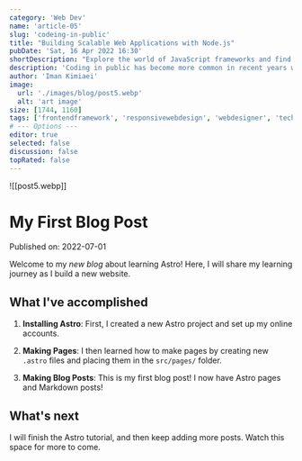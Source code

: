 ```yaml
---
category: 'Web Dev'
name: 'article-05'
slug: 'codeing-in-public'
title: "Building Scalable Web Applications with Node.js"
pubDate: 'Sat, 16 Apr 2022 16:30'
shortDescription: "Explore the world of JavaScript frameworks and find the perfect one for your next web development project with this comprehensive guide."
description: 'Coding in public has become more common in recent years with the rise of social coding platforms like GitHub and the increasing popularity of open source software development. However, coding in public can present a unique set of challenges for developers who are used to working in private settings. In this article, we will explore the top 10 new challenges that developers may face when coding in public, such as managing feedback from the community, dealing with public scrutiny and criticism, maintaining professionalism and integrity, and balancing productivity with engagement in public forums. This article aims to provide helpful tips and strategies for developers who want to code in public effectively while still maintaining their sanity and productivity.'
author: 'Iman Kimiaei'
image:
  url: './images/blog/post5.webp'
  alt: 'art image'
size: [1744, 1160]
tags: ['frontendframework', 'responsivewebdesign', 'webdesigner', 'techstartup', 'smartcontracts']
# --- Options ---
editor: true
selected: false
discussion: false
topRated: false
---
```



![[post5.webp]]


# My First Blog Post

Published on: 2022-07-01

Welcome to my _new blog_ about learning Astro! Here, I will share my learning journey as I build a new website.

## What I've accomplished

1. **Installing Astro**: First, I created a new Astro project and set up my online accounts.

2. **Making Pages**: I then learned how to make pages by creating new `.astro` files and placing them in the `src/pages/` folder.

3. **Making Blog Posts**: This is my first blog post! I now have Astro pages and Markdown posts!

## What's next

I will finish the Astro tutorial, and then keep adding more posts. Watch this space for more to come.
